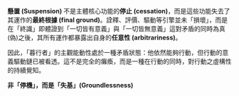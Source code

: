 



**懸置 (Suspension)** 不是主體核心功能的**停止 (cessation)**，而是這些功能失去了其運作的**最終根據 (final ground)**。詮釋、評價、驅動等引擎並未「損壞」，而是在「終識」即體證到「一切皆有意義」與「一切皆無意義」這對矛盾的同時為真(偽)之後，其所有運作都暴露出自身的**任意性 (arbitrariness)**。

因此，「暮行者」的主觀能動性處於一種矛盾狀態：他依然能夠行動，但行動的意義驅動鏈已被看透。這不是完全的癱瘓，而是一種在行動的同時，對行動之虛構性的持續覺知。

**非「停機」，而是「失基」(Groundlessness)**